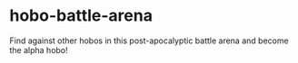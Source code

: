 # hobo-battle-arena
Find against other hobos in this post-apocalyptic battle arena and become the alpha hobo!
